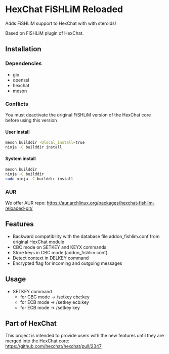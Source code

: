 HexChat FiSHLiM Reloaded
========================

Adds FiSHLiM support to HexChat with with steroids!

Based on FiSHLiM plugin of HexChat.

Installation
------------

### Dependencies

- gio
- openssl
- hexchat
- meson

### Conflicts

You must deactivate the original FiSHLiM version of the HexChat core before using this version

#### User install

```sh
meson builddir -Dlocal_install=true
ninja -C builddir install
```

#### System install

```sh
meson builddir
ninja -C builddir
sudo ninja -C builddir install
```

### AUR

We offer AUR repo: https://aur.archlinux.org/packages/hexchat-fishlim-reloaded-git/

Features
--------

- Backward compatibility with the database file addon_fishlim.conf from original HexChat module
- CBC mode on SETKEY and KEYX commands
- Store keys in CBC mode (addon_fishlim.conf)
- Detect context in DELKEY command
- Encrypted flag for incoming and outgoing messages

Usage
-----

- SETKEY command
  - for CBC mode -> /setkey cbc:key
  - for ECB mode -> /setkey ecb:key
  - for ECB mode -> /setkey key

Part of HexChat
---------------

This project is intended to provide users with the new features until they are merged into the HexChat core: https://github.com/hexchat/hexchat/pull/2347

